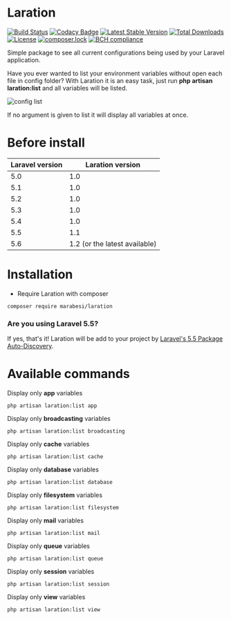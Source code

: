 # Laration

[![Build Status](https://travis-ci.org/marabesi/laration.svg?branch=master)](https://travis-ci.org/marabesi/laration)
[![Codacy Badge](https://api.codacy.com/project/badge/Grade/0cf8dab7c61944988d9e2da8edae44cc)](https://www.codacy.com/app/matheus-marabesi/laration?utm_source=github.com&amp;utm_medium=referral&amp;utm_content=marabesi/laration&amp;utm_campaign=Badge_Grade)
[![Latest Stable Version](https://poser.pugx.org/marabesi/laration/v/stable)](https://packagist.org/packages/marabesi/laration)
[![Total Downloads](https://poser.pugx.org/marabesi/laration/downloads)](https://packagist.org/packages/marabesi/laration)
[![License](https://poser.pugx.org/marabesi/laration/license)](https://packagist.org/packages/marabesi/laration)
[![composer.lock](https://poser.pugx.org/marabesi/laration/composerlock)](https://packagist.org/packages/marabesi/laration)
[![BCH compliance](https://bettercodehub.com/edge/badge/marabesi/laration?branch=master)](https://bettercodehub.com/)

Simple package to see all current configurations being used by your Laravel application.

Have you ever wanted to list your environment variables without open each file in config folder? With Laration it is an easy task, just run **php artisan laration:list** and all variables will be listed.

![config list](https://s14.postimg.org/nqwnap9vl/Screen_Shot_2016_10_29_at_12_34_56.png)

If no argument is given to list it will display all variables at once.

# Before install

|Laravel version|Laration version|
|---------------|----------------|
|5.0| 1.0|
|5.1| 1.0|
|5.2| 1.0|
|5.3| 1.0|
|5.4| 1.0|
|5.5| 1.1|
|5.6| 1.2 (or the latest available)|

# Installation

- Require Laration with composer

```
composer require marabesi/laration
```
 
### Are you using Laravel 5.5?

If yes, that's it! Laration will be add to your project by [Laravel's 5.5 Package Auto-Discovery](https://laravel.com/docs/5.5/packages#package-discovery).

# Available commands

Display only **app** variables

```
php artisan laration:list app
```

Display only **broadcasting** variables

```
php artisan laration:list broadcasting
```

Display only **cache** variables

```
php artisan laration:list cache
```

Display only **database** variables

```
php artisan laration:list database
```

Display only **filesystem** variables

```
php artisan laration:list filesystem
```

Display only **mail** variables

```
php artisan laration:list mail
```

Display only **queue** variables

```
php artisan laration:list queue
```

Display only **session** variables

```
php artisan laration:list session
```

Display only **view** variables

```
php artisan laration:list view
```
